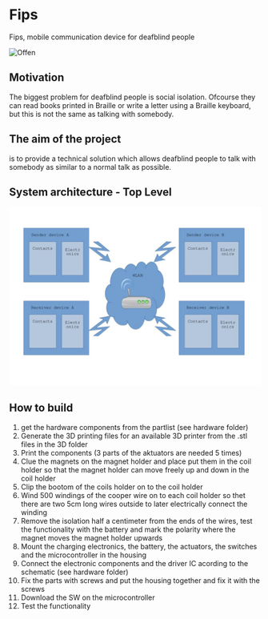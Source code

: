 # Fips
Fips, mobile communication device for deafblind people

![Offen](https://github.com/HWuest/Fips/assets/101700554/03f06f5f-590f-4728-87d6-e03cab2cd4a7)

## Motivation
The biggest problem for deafblind people is social isolation.
Ofcourse they can read books printed in Braille or write a letter using a Braille keyboard, but this is not the same as talking with somebody.
## The aim of the project
is to provide a technical solution which allows deafblind people to talk with somebody as similar to a normal talk as possible. 
## System architecture - Top Level
![JPG image](assets/systemarchitecture.jpg)

## How to build

1. get the hardware components from the partlist (see hardware folder)
2. Generate the 3D printing files for an available 3D printer from the .stl files in the 3D folder
3. Print the components (3 parts of the aktuators are needed 5 times)
4. Clue the magnets on the magnet holder and place put them in the coil holder so that the magnet holder can move freely up and down in the coil holder
5. Clip the bootom of the coils holder on to the coil holder
6. Wind 500 windings of the cooper wire on to each coil holder so thet there are two 5cm long wires outside to later electrically connect the winding
7. Remove the isolation half a centimeter from the ends of the wires, test the functionality with the battery and mark the polarity where the magnet moves the magnet holder upwards
8. Mount the charging electronics, the battery, the actuators, the switches and the microcontroller in the housing
9. Connect the electronic components and the driver IC acording to the schematic (see hardware folder)
10. Fix the parts with screws and put the housing together and fix it with the screws
11. Download the SW on the microcontroller
12. Test the functionality
    
